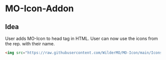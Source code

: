# MO-Icon-Addon

## Idea

User adds MO-Icon to head tag in HTML.
User can now use the icons from the rep. with their name.
```html
<img src="https://raw.githubusercontent.com/WilderMO/MO-Icon/main/Icons/png/icon.png">
```
